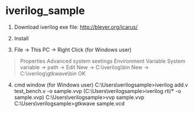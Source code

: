 # iverilog_sample

1. Download iverilog exe file:
http://bleyer.org/icarus/
   
2. Install

3. File -> This PC -> Right Click (for Windows user)
>Properties
Advanced system seetings
Environment Variable
System variable -> path -> Edit
New -> C:\iverilog\bin
New -> C:\iverilog\gtkwave\bin
OK

4. cmd window (for Windows user)
C:\Users\verilogsample>iverilog add.v test_bench.v -o sample.vvp
(C:\Users\verilogsample>iverilog rtl/* -o sample.vvp)
C:\Users\verilogsample>vvp sample.vvp
C:\Users\verilogsample>gtkwave sample.vcd
